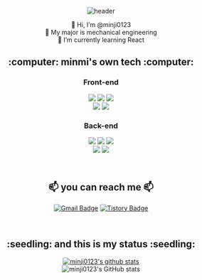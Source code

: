 <div align="center">
  
![header](https://capsule-render.vercel.app/api?type=cylinder&&color=fcdee1&height=250&section=header&text=MinJi?_minmi&animation=blinking&fontSize=90&fontColor=d6ace6) 


 👋 Hi, I’m @minji0123  
 :wrench: My major is mechanical engineering  
 :balloon: I’m currently learning React  

</div>

<h2 align="center"> :computer: minmi's own tech :computer: </h2>

<h3 align="center">Front-end</h3>
<p align="center">
<img src="https://img.shields.io/badge/HTML5-E34F26?style=flat&logo=HTML5&logoColor=white"/></a>
<img src="https://img.shields.io/badge/CSS3-1572B6?style=flat&logo=CSS3&logoColor=white"/></a>
<img src="https://img.shields.io/badge/Bootstrap-7952B3?style=flat&logo=Bootstrap&logoColor=white"/></a>   
<br>
<img src="https://img.shields.io/badge/JavaScript-F7DF1E?style=flat&logo=JavaScript&logoColor=white"/></a>
<img src="https://img.shields.io/badge/jQuery-0769AD?style=flat&logo=jQuery&logoColor=white"/></a>
</p>

<h3 align="center">Back-end</h3>
<p align="center">
<img src="https://img.shields.io/badge/Python-3766AB?style=flat&logo=Python&logoColor=white"/></a>
<img src="https://img.shields.io/badge/Java-007396?style=flat&logo=Java&logoColor=white"/></a>
<img src="https://img.shields.io/badge/Oracle-F80000?style=flat&logo=Oracle&logoColor=white"/></a>   
<br>
<img src="https://img.shields.io/badge/Spring-6DB33F?style=flat&logo=Spring&logoColor=white"/></a>
<img src="https://img.shields.io/badge/SpringBoot-6DB33F?style=flat&logo=SpringBoot&logoColor=white"/></a>
</p>
<br>


<h2 align="center"> 📫 you can reach me 📫 </h2>

<div align="center">
  
  [![Gmail Badge](https://img.shields.io/badge/Gmail-D14836?style=flat&logo=Gmail&logoColor=white)](mailto:catchuwink9594@gmail.com)
  [![Tistory Badge](https://img.shields.io/badge/Tech%20Blog-555263?style=flat&logoColor=white)](https://gallery-k.tistory.com/)
  
</div>
<br>

<h2 align="center"> :seedling: and this is my status :seedling: </h2>
<div align="center">
  
 
[![minji0123's github stats](https://github-readme-stats.vercel.app/api/top-langs/?username=minji0123&show_icons=true&hide_border=true&icon_color=004386&layout=compact&theme=radical)](https://github.com/minji0123)
<br> 
![minji0123's GitHub stats](https://github-readme-stats.vercel.app/api?username=minji0123&show_icons=true&theme=radical)


</div>
